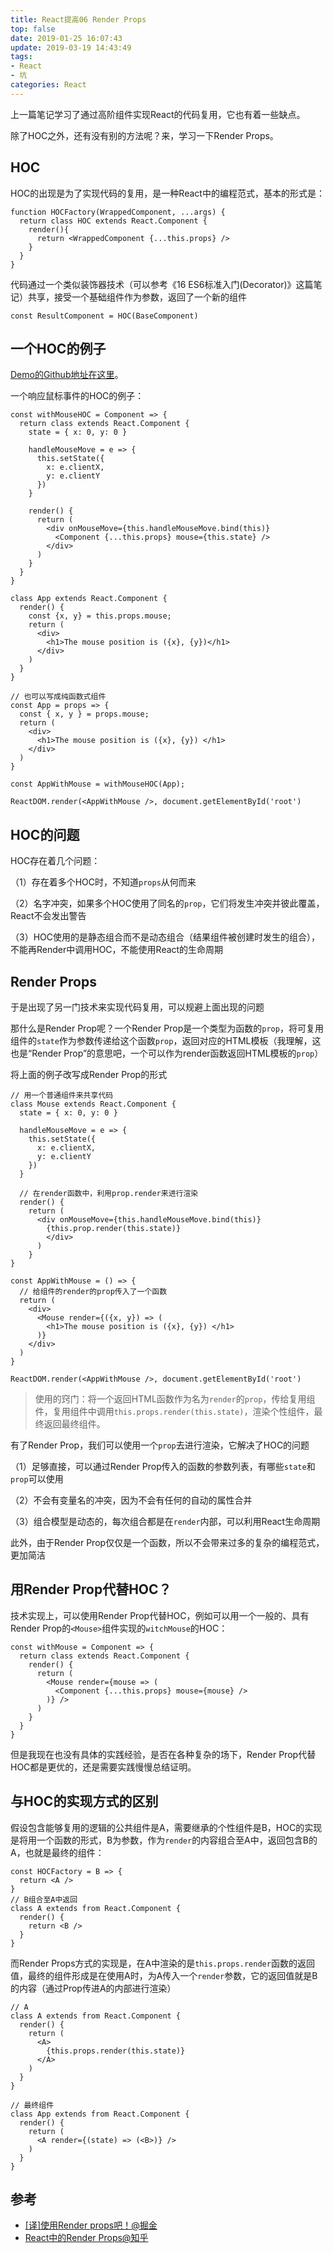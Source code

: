 ```yaml
---
title: React提高06 Render Props
top: false
date: 2019-01-25 16:07:43
update: 2019-03-19 14:43:49
tags:
- React
- 坑
categories: React
---
```


上一篇笔记学习了通过高阶组件实现React的代码复用，它也有着一些缺点。

除了HOC之外，还有没有别的方法呢？来，学习一下Render Props。

<!-- more -->

## HOC

HOC的出现是为了实现代码的复用，是一种React中的编程范式，基本的形式是：

```
function HOCFactory(WrappedComponent, ...args) {
  return class HOC extends React.Component {
    render(){
      return <WrappedComponent {...this.props} />
    }
  }
}
```
代码通过一个类似装饰器技术（可以参考《16 ES6标准入门(Decorator)》这篇笔记）共享，接受一个基础组件作为参数，返回了一个新的组件

```JS
const ResultComponent = HOC(BaseComponent)
```

## 一个HOC的例子

[Demo的Github地址在这里](https://github.com/duola8789/react-learning/blob/master/src/components/demo6/index.js)。

一个响应鼠标事件的HOC的例子：

```
const withMouseHOC = Component => {
  return class extends React.Component {
    state = { x: 0, y: 0 }
    
    handleMouseMove = e => {
      this.setState({
        x: e.clientX,
        y: e.clientY
      })
    }
    
    render() {
      return (
        <div onMouseMove={this.handleMouseMove.bind(this)}
          <Component {...this.props} mouse={this.state} />
        </div>
      )
    }
  }
}

class App extends React.Component {
  render() {
    const {x, y} = this.props.mouse;
    return (
      <div>
        <h1>The mouse position is ({x}, {y})</h1>
      </div>
    )
  }
}

// 也可以写成纯函数式组件
const App = props => {
  const { x, y } = props.mouse;
  return (
    <div>
      <h1>The mouse position is ({x}, {y}) </h1>
    </div>
  )
}

const AppWithMouse = withMouseHOC(App);

ReactDOM.render(<AppWithMouse />, document.getElementById('root')
```

## HOC的问题

HOC存在着几个问题：

（1）存在着多个HOC时，不知道`props`从何而来

（2）名字冲突，如果多个HOC使用了同名的`prop`，它们将发生冲突并彼此覆盖，React不会发出警告

（3）HOC使用的是静态组合而不是动态组合（结果组件被创建时发生的组合），不能再Render中调用HOC，不能使用React的生命周期

## Render Props

于是出现了另一门技术来实现代码复用，可以规避上面出现的问题

那什么是Render Prop呢？一个Render Prop是一个类型为函数的`prop`，将可复用组件的`state`作为参数传递给这个函数`prop`，返回对应的HTML模板（我理解，这也是“Render Prop”的意思吧，一个可以作为render函数返回HTML模板的`prop`）

将上面的例子改写成Render Prop的形式

```
// 用一个普通组件来共享代码
class Mouse extends React.Component {
  state = { x: 0, y: 0 }
  
  handleMouseMove = e => {
    this.setState({
      x: e.clientX,
      y: e.clientY
    })
  }
  
  // 在render函数中，利用prop.render来进行渲染
  render() {
    return (
      <div onMouseMove={this.handleMouseMove.bind(this)}
        {this.prop.render(this.state)}
        </div>
      )
    }
}

const AppWithMouse = () => {
  // 给组件的render的prop传入了一个函数
  return (
    <div>
      <Mouse render={({x, y}) => (
        <h1>The mouse position is ({x}, {y}) </h1>
      )}
    </div>
  )
}

ReactDOM.render(<AppWithMouse />, document.getElementById('root')
```

> 使用的窍门：将一个返回HTML函数作为名为`render`的`prop`，传给复用组件，复用组件中调用`this.props.render(this.state)`，渲染个性组件，最终返回最终组件。

有了Render Prop，我们可以使用一个`prop`去进行渲染，它解决了HOC的问题

（1）足够直接，可以通过Render Prop传入的函数的参数列表，有哪些`state`和`prop`可以使用

（2）不会有变量名的冲突，因为不会有任何的自动的属性合并

（3）组合模型是动态的，每次组合都是在`render`内部，可以利用React生命周期

此外，由于Render Prop仅仅是一个函数，所以不会带来过多的复杂的编程范式，更加简洁

## 用Render Prop代替HOC？

技术实现上，可以使用Render Prop代替HOC，例如可以用一个一般的、具有Render Prop的`<Mouse>`组件实现的`witchMouse`的HOC：

```
const withMouse = Component => {
  return class extends React.Component {
    render() {
      return (
        <Mouse render={mouse => (
          <Component {...this.props} mouse={mouse} />
        )} />
      )
    }
  }
}
```
但是我现在也没有具体的实践经验，是否在各种复杂的场下，Render Prop代替HOC都是更优的，还是需要实践慢慢总结证明。

## 与HOC的实现方式的区别

假设包含能够复用的逻辑的公共组件是A，需要继承的个性组件是B，HOC的实现是将用一个函数的形式，B为参数，作为`render`的内容组合至A中，返回包含B的A，也就是最终的组件：

```
const HOCFactory = B => {
  return <A />
}
// B组合至A中返回
class A extends from React.Component {
  render() {
    return <B />
  }
}
```

而Render Props方式的实现是，在A中渲染的是`this.props.render`函数的返回值，最终的组件形成是在使用A时，为A传入一个`render`参数，它的返回值就是B的内容（通过Prop传进A的内部进行渲染）

```
// A 
class A extends from React.Component {
  render() {
    return (
      <A>
        {this.props.render(this.state)}
      </A>
    )
  }
}

// 最终组件
class App extends from React.Component {
  render() {
    return (
      <A render={(state) => (<B>)} />
    )
  }
}
```


## 参考
- [[译]使用Render props吧！@掘金](https://juejin.im/post/5a3087746fb9a0450c4963a5)
- [React中的Render Props@知乎](https://zhuanlan.zhihu.com/p/31267131)
